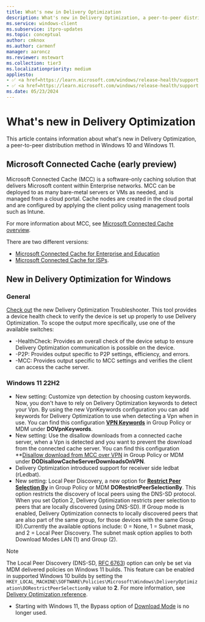 ```yaml
---
title: What's new in Delivery Optimization
description: What's new in Delivery Optimization, a peer-to-peer distribution method in Windows 10 and Windows 11.
ms.service: windows-client
ms.subservice: itpro-updates
ms.topic: conceptual
author: cmknox
ms.author: carmenf
manager: aaroncz
ms.reviewer: mstewart
ms.collection: tier3
ms.localizationpriority: medium
appliesto: 
- ✅ <a href=https://learn.microsoft.com/windows/release-health/supported-versions-windows-client target=_blank>Windows 11</a>
- ✅ <a href=https://learn.microsoft.com/windows/release-health/supported-versions-windows-client target=_blank>Windows 10</a>
ms.date: 05/23/2024
---
```


# What's new in Delivery Optimization

This article contains information about what's new in Delivery Optimization, a peer-to-peer distribution method in Windows 10 and Windows 11.

## Microsoft Connected Cache (early preview)

Microsoft Connected Cache (MCC) is a software-only caching solution that delivers Microsoft content within Enterprise networks. MCC can be deployed to as many bare-metal servers or VMs as needed, and is managed from a cloud portal. Cache nodes are created in the cloud portal and are configured by applying the client policy using management tools such as Intune.

For more information about MCC, see [Microsoft Connected Cache overview](waas-microsoft-connected-cache.md).

There are two different versions:

- [Microsoft Connected Cache for Enterprise and Education](mcc-ent-edu-overview.md)
- [Microsoft Connected Cache for ISPs](mcc-isp-overview.md).

## New in Delivery Optimization for Windows

### General

[Check out](https://aka.ms/do-fix) the new Delivery Optimization Troubleshooter. This tool provides a device health check to verify the device is set up properly to use Delivery Optimization. To scope the output more specifically, use one of the available switches:

- -HealthCheck: Provides an overall check of the device setup to ensure Delivery Optimization communication is possible on the device.
- -P2P: Provides output specific to P2P settings, efficiency, and errors.
- -MCC: Provides output specific to MCC settings and verifies the client can access the cache server.

### Windows 11 22H2

- New setting: Customize vpn detection by choosing custom keywords. Now, you don't have to rely on Delivery Optimization keywords to detect your Vpn. By using the new VpnKeywords configuration you can add keywords for Delivery Optimization to use when detecting a Vpn when in use. You can find this configuration **[VPN Keywords](waas-delivery-optimization-reference.md#vpn-keywords)** in Group Policy or MDM under **DOVpnKeywords**.
- New setting: Use the disallow downloads from a connected cache server, when a Vpn is detected and you want to prevent the download from the connected cache server. You can find this configuration **[Disallow download from MCC over VPN](waas-delivery-optimization-reference.md#disallow-cache-server-downloads-on-vpn) in Group Policy or MDM under **DODisallowCacheServerDownloadsOnVPN**.
- Delivery Optimization introduced support for receiver side ledbat (rLedbat).
- New setting: Local Peer Discovery, a new option for **[Restrict Peer Selection By](waas-delivery-optimization-reference.md#select-a-method-to-restrict-peer-selection)** in Group Policy or MDM **DORestrictPeerSelectionBy**. This option restricts the discovery of local peers using the DNS-SD protocol. When you set Option 2, Delivery Optimization restricts peer selection to peers that are locally discovered (using DNS-SD). If Group mode is enabled, Delivery Optimization connects to locally discovered peers that are also part of the same group, for those devices with the same Group ID).Currently the available options include: 0 = None, 1 = Subnet mask, and 2 = Local Peer Discovery. The subnet mask option applies to both Download Modes LAN (1) and Group (2).

> [!NOTE]
> The Local Peer Discovery (DNS-SD, [RFC 6763](https://datatracker.ietf.org/doc/html/rfc6763)) option can only be set via MDM delivered policies on Windows 11 builds. This feature can be enabled in supported Windows 10 builds by setting the `HKEY_LOCAL_MACHINE\SOFTWARE\Policies\Microsoft\Windows\DeliveryOptimization\DORestrictPeerSelectionBy` value to **2**. For more information, see [Delivery Optimization reference](waas-delivery-optimization-reference.md).

- Starting with Windows 11, the Bypass option of [Download Mode](waas-delivery-optimization-reference.md#download-mode) is no longer used.
